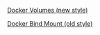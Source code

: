 ---
---

[Docker Volumes (new style)](https://docs.docker.com/storage/volumes/)

[Docker Bind Mount (old style)](https://docs.docker.com/storage/bind-mounts/)